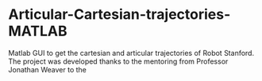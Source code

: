 # Articular-Cartesian-trajectories-MATLAB
Matlab GUI to get the cartesian and articular trajectories of Robot Stanford. The project was developed thanks to the mentoring from Professor Jonathan Weaver to the 

